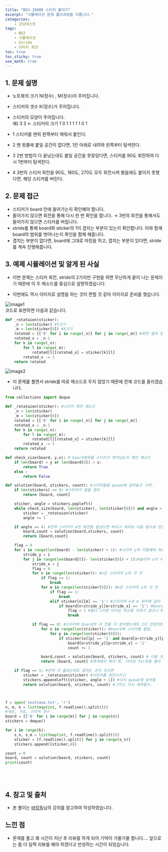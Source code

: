 ```yaml
---
title: "BOJ-18808 스티커 붙이기"
excerpt: "시뮬레이션 문제 풀이과정을 다룹니다."
categories:
    - 코딩테스트
tags:
    - BOJ
    - 시뮬레이션
    - Stride
    - 이미지 회전
toc: true
toc_sticky: true
use_math: true
---
```


## 1. 문제 설명<br/>
* 노트북의 크기 N(정수) , M(정수)이 주어집니다.
* 스티커의 갯수 K(정수)가 주어집니다.<br/>
* 스티커의 모양이 주어집니다.<br/>
예)
3 3 ← 스티커의 크기
1 0 1
1 1 1
1 0 1

* 1 스티커를 맨위 왼쪽부터 채워서 붙인다.
* 2 맨 윗줄에 붙일 공간이 없다면, 1칸 아래로 내려와 왼쪽부터 탐색한다.
* 3 2번 방법이 다 끝났는데도 붙일 공간을 못찾았다면, 스티커를 90도 회전하여 다시 1번부터 탐색한다.
* 4 3번의 스티커 회전을 90도, 180도, 270도 모두 회전시켜 봤음에도 붙이지 못했다면, 해당 스티커를 버린다.

## 2. 문제 접근<br/>
* 스티커가 board 안에 들어가는지 확인해야 합니다.
* 들어가지 않으면 회전을 통해 다시 한 번 확인을 합니다. → 3번의 회전을 통해서도 들어가지 않으면 스티커를 버립니다.
* stride를 통해 board와 sticker의 1이 겹치는 부분이 있는지 확인합니다. 이와 함께 board의 범위를 벗어나는지 확인을 함께 해줍니다.
* 겹치는 부분이 없다면, board에 그대로 마킹을 하고, 겹치는 부분이 있다면, stride를 계속 진행해줍니다.


## 3. 예제 시뮬레이션 및 알게 된 사실
* 이번 문제는 스티커 회전, stride의 2가지만 구현을 하면 무난하게 끝이 나는 문제이기 때문에 이 두 메소드를 중심으로 설명하겠습니다.<br/>

* 이번에도 역시 이미지로 설명을 하는 것이 편할 것 같아 이미지로 준비를 했습니다.

![image1](/assets/images/boj18808_0.jpg)
<br/>
코드로 표현하면 다음과 같습니다.

```python
def _rotataion(sticker):
    _n = len(sticker) #Y크기
    _m = len(sticker[0]) #X크기
    rotated = [['0' for i in range(_n)] for j in range(_m)] #회전 결과 판을 만듦
    rotated_x = _n-1
    for k in range(_n):
        for l in range(_m):
            rotated[l][rotated_x] = sticker[k][l]
        rotated_x -= 1
    return rotated

```

![image2](/assets/images/boj18808_1.jpg)

* 이 문제를 풀면서 stride를 따로 메소드로 두지 않았기 때문에 전체 코드를 올리겠습니다.
```python
from collections import deque

def _rotataion(sticker): #스티커 회전 메소드
    _n = len(sticker)
    _m = len(sticker[0])
    rotated = [['0' for i in range(_n)] for j in range(_m)]
    rotated_x = _n-1
    for k in range(_n):
        for l in range(_m):
            rotated[l][rotated_x] = sticker[k][l]
        rotated_x -= 1
    return rotated

def check_size(board, y,x): # board범위를 스티커가 벗어났는지 확인 메소드
    if len(board) < y or len(board[0]) < x:
        return True
    else :
        return False

def solution(board, stickers, count): #스티커들을 queue에 담아놓고 시작.
    if len(stickers) == 0: #스티커가 없을 경우 
        return [board, count]

    sticker, angle = stickers.popleft() 
    while check_size(board, len(sticker), len(sticker[0])) and angle < 4:
        sticker = _rotataion(sticker)
        angle += 1

    if angle == 4: #만약 스티커가 4번 회전을 끝냈으면 버리고 재귀로 다음 함수로 진입.
        board,count = solution(board,stickers, count)
        return [board,count]

    flag = 0
    for i in range(len(board) - len(sticker) + 1): #스티커 y의 이동해야 하는 횟수
        stride_y = i
        for j in range(len(board[0])- len(sticker[0]) + 1):#슽티커 x의 이동해야 하는 횟수
            stride_x = j
            flag = 0
            for n in range(len(sticker)): #n은 스티커의 y의 각 칸
                if flag == 1:
                    break
                for m in range(len(sticker[0])): #m은 스티커의 x의 각 칸
                    if flag == 1:
                        break
                    elif sticker[n][m] == '1': #스티커의 n과 m 위치에 값이 1일 경우
                        if board[n+stride_y][m+stride_x] == '1': #board에도 1인지 확인.
                            flag = 1 #둘다 1이면 더이상 비교할 이유가 없으니 brak
                            break

            if flag == 0: #스티커와 board의 각 칸을 다 찾아봤는데도 1이 안겹치면
                for o in range(len(sticker)): #board에 스티커를 붙임.
                    for p in range(len(sticker[0])):
                        if sticker[o][p] == '1' and board[o+stride_y][p+stride_x] == '0':
                            board[o+stride_y][p+stride_x] = '1'
                            count += 1

                board,count = solution(board, stickers, count) # 다음 재귀로 들어감.
                return [board, count] #재귀에서 복귀 후, 더이상 for문을 돌지 않기 위해 return해줌.

    if flag == 1: #만약 다 돌았는데도 겹치는 곳이 잇으면
        sticker = _rotataion(sticker) #이미지를 회전시키고
        stickers.appendleft([sticker, angle + 1]) #다시 queue에 넣어줌
        return solution(board, stickers, count) #그리고 다시 재귀함수.



f = open('testcase.txt', 'r')
n, m, k = list(map(int, f.readline().split()))
#세로, 가로, 스티커 갯수
board = [['0' for i in range(m)] for j in range(n)]
stickers = deque()

for i in range(k):
    s_n, s_m = list(map(int, f.readline().split()))
    sticker = [f.readline().split() for j in range(s_n)]
    stickers.append([sticker,0])

count = 0
board, count = solution(board, stickers, count)
print(count)

```

<br/>
<br/>

## 4. 참고 및 출처
* 본 풀이는 [바킹독](https://blog.encrypted.gg/948?category=773649)님의 강의를 참고하여 작성하였습니다.<br/>

## 느낀 점
* 문제를 풀고 꽤 시간이 지난 후 리뷰를 하게 되어 기억이 가물가물 합니다.... 앞으로는 좀 더 일찍 리뷰를 해야 하겠다고 반성하는 시간이 되었습니다.